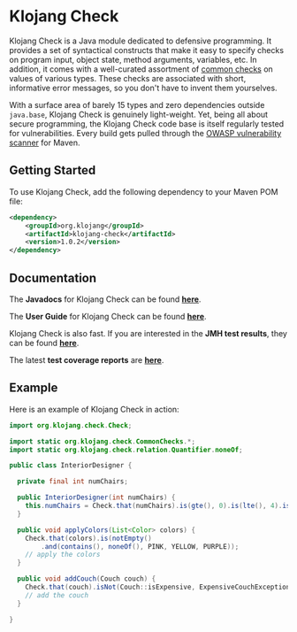 # Klojang Check

Klojang Check is a Java module dedicated to defensive programming. It provides a set
of syntactical constructs that make it easy to specify checks on program input,
object state, method arguments, variables, etc. In addition, it comes with a
well-curated assortment
of [common checks](https://klojang4j.github.io/klojang-check/api/org.klojang.check/org/klojang/check/CommonChecks.html)
on values of various types. These checks are associated with short, informative error
messages, so you don't have to invent them yourselves.

With a surface area of barely 15 types and zero dependencies outside
```java.base```, Klojang Check is genuinely light-weight. Yet, being all about secure
programming, the Klojang Check code base is itself regularly tested for
vulnerabilities. Every build gets pulled through
the [OWASP vulnerability scanner](https://jeremylong.github.io/DependencyCheck/dependency-check-maven/)
for Maven.

## Getting Started

To use Klojang Check, add the following dependency to your Maven POM file:

```xml
<dependency>
    <groupId>org.klojang</groupId>
    <artifactId>klojang-check</artifactId>
    <version>1.0.2</version>
</dependency>
```

## Documentation

The **Javadocs** for Klojang Check can be
found **[here](https://klojang4j.github.io/klojang-check/api)**.

The **User Guide** for Klojang Check can be
found **[here](https://klojang4j.github.io/klojang-check/index.html)**.

Klojang Check is also fast. If you are interested in the **JMH test results**, they
can be found **[here](https://github.com/klojang4j/klojang-check-jmh)**.

The latest **test coverage reports**
are **[here](https://klojang4j.github.io/klojang-check/jacoco)**.

## Example

Here is an example of Klojang Check in action:

```java
import org.klojang.check.Check;

import static org.klojang.check.CommonChecks.*;
import static org.klojang.check.relation.Quantifier.noneOf;

public class InteriorDesigner {

  private final int numChairs;

  public InteriorDesigner(int numChairs) {
    this.numChairs = Check.that(numChairs).is(gte(), 0).is(lte(), 4).is(even()).ok();
  }

  public void applyColors(List<Color> colors) {
    Check.that(colors).is(notEmpty()
        .and(contains(), noneOf(), PINK, YELLOW, PURPLE));
    // apply the colors
  }

  public void addCouch(Couch couch) {
    Check.that(couch).isNot(Couch::isExpensive, ExpensiveCouchException::new);
    // add the couch
  }

}
```



